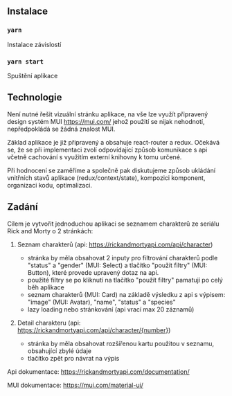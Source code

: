 ## Instalace

### `yarn`

Instalace závislostí

### `yarn start`

Spuštění aplikace

## Technologie

Není nutné řešit vizuální stránku aplikace, na vše lze využít připravený design systém MUI https://mui.com/ jehož použití se nijak nehodnotí, nepředpokládá se žádná znalost MUI.

Základ aplikace je již připravený a obsahuje react-router a redux. Očekává se, že se při implementaci zvolí odpovídající způsob komunikace s api včetně cachování s využitím externí knihovny k tomu určené.

Při hodnocení se zaměříme a společně pak diskutujeme způsob ukládání vnitřních stavů aplikace (redux/context/state), kompozici komponent, organizaci kodu, optimalizaci.

## Zadání

Cílem je vytvořit jednoduchou aplikaci se seznamem charakterů ze seriálu Rick and Morty o 2 stránkách:

1. Seznam charakterů (api: https://rickandmortyapi.com/api/character)

   - stránka by měla obsahovat 2 inputy pro filtrování charakterů podle "status" a "gender" (MUI: Select) a tlačítko "použít filtry" (MUI: Button), které provede upravený dotaz na api.
   - použité filtry se po kliknutí na tlačítko "použít filtry" pamatují po celý běh aplikace
   - seznam charakterů (MUI: Card) na základě výsledku z api s výpisem: "image" (MUI: Avatar), "name", "status" a "species"
   - lazy loading nebo stránkování (api vrací max 20 záznamů)

2. Detail charakteru (api: https://rickandmortyapi.com/api/character/{number})

   - stránka by měla obsahovat rozšířenou kartu použitou v seznamu, obsahující zbylé údaje
   - tlačítko zpět pro návrat na výpis

Api dokumentace: https://rickandmortyapi.com/documentation/

MUI dokumentace: https://mui.com/material-ui/
